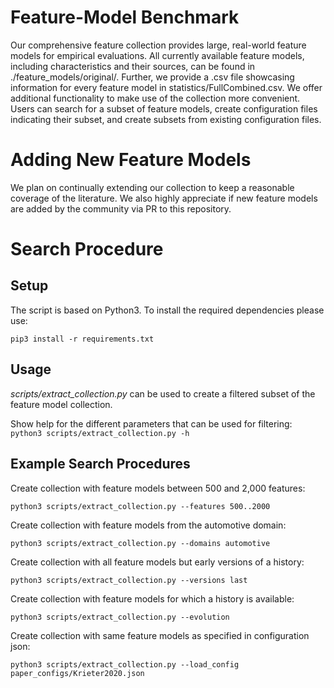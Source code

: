 # Feature-Model Benchmark

Our comprehensive feature collection provides large, real-world feature models for empirical evaluations.
All currently available feature models, including characteristics and their sources, can be found in ./feature_models/original/.
Further, we provide a .csv file showcasing information for every feature model in statistics/FullCombined.csv.
We offer additional functionality to make use of the collection more convenient. 
Users can search for a subset of feature models, create configuration files indicating their subset, and create subsets from existing configuration files.

# Adding New Feature Models
We plan on continually extending our collection to keep a reasonable coverage of the literature. We also highly appreciate if new feature models are added by the community via PR to this repository.

# Search Procedure

## Setup

The script is based on Python3. To install the required dependencies please use:

`pip3 install -r requirements.txt`

## Usage

*scripts/extract_collection.py* can be used to create a filtered subset of the feature model collection.

Show help for the different parameters that can be used for filtering:
`python3 scripts/extract_collection.py -h`


## Example Search Procedures

Create collection with feature models between 500 and 2,000 features:

`python3 scripts/extract_collection.py --features 500..2000`

Create collection with feature models from the automotive domain:

`python3 scripts/extract_collection.py --domains automotive`

Create collection with all feature models but early versions of a history:

`python3 scripts/extract_collection.py --versions last`

Create collection with feature models for which a history is available: 

`python3 scripts/extract_collection.py --evolution` 

Create collection with same feature models as specified in configuration json:

`python3 scripts/extract_collection.py --load_config paper_configs/Krieter2020.json`

